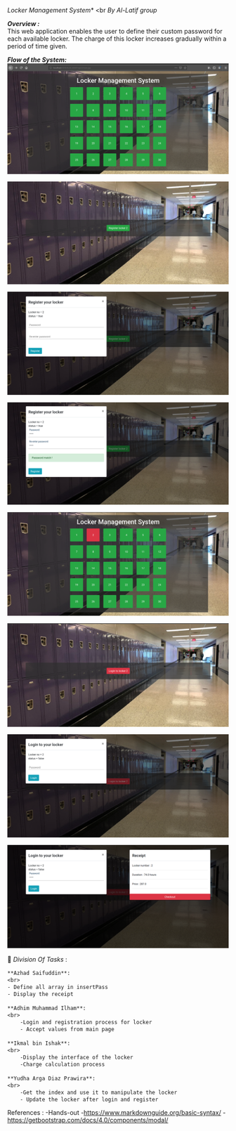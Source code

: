 *Locker Management System**
<br
*By Al-Latif group*
<br>

***Overview  :*** <br>
	This web application enables the user to define their custom password for each available locker. The charge of this locker increases gradually within a period of time given. 

***Flow of the System:***
<br> 
![First page](images/index.png "First page")

![Registration UI!](images/registration-UI.png "Registration UI")

![Registration UI!](images/regist-UI.png "Registration UI")

![Registration UI!](images/regist-UI2.png "Registration UI")

![Update index!](images/Updated_index.png "Philadelphia's Magic Gardens")

![Update index!](images/updated-login.png "Update index")

![Insert password!](images/updated-login-insertPass.png "Insert password")

![Receipt!](images/receipt.png "Receipt") 



:pushpin: *Division Of Tasks* : <br>
 
	**Azhad Saifuddin**:
	<br>
	- Define all array in insertPass
	- Display the receipt

	**Adhim Muhammad Ilham**:
	<br>
		-Login and registration process for locker
		- Accept values from main page
	  
	**Ikmal bin Ishak**:  
	<br>
		-Display the interface of the locker
		-Charge calculation process 
		
	**Yudha Arga Diaz Prawira**:
	<br> 
		-Get the index and use it to manipulate the locker
		- Update the locker after login and register


References : 
	-Hands-out 
	-https://www.markdownguide.org/basic-syntax/
	-https://getbootstrap.com/docs/4.0/components/modal/
	
	


